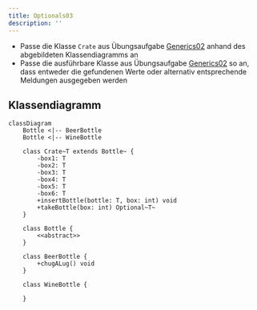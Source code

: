 ```yaml
---
title: Optionals03
description: ''
---
```


- Passe die Klasse `Crate` aus Übungsaufgabe
  [Generics02](../generics/generics02) anhand des abgebildeten Klassendiagramms
  an
- Passe die ausführbare Klasse aus Übungsaufgabe
  [Generics02](../generics/generics02) so an, dass entweder die gefundenen Werte
  oder alternativ entsprechende Meldungen ausgegeben werden

## Klassendiagramm

```mermaid
classDiagram
    Bottle <|-- BeerBottle
    Bottle <|-- WineBottle

    class Crate~T extends Bottle~ {
        -box1: T
        -box2: T
        -box3: T
        -box4: T
        -box5: T
        -box6: T
        +insertBottle(bottle: T, box: int) void
        +takeBottle(box: int) Optional~T~
    }

    class Bottle {
        <<abstract>>
    }

    class BeerBottle {
        +chugALug() void
    }

    class WineBottle {

    }
```
